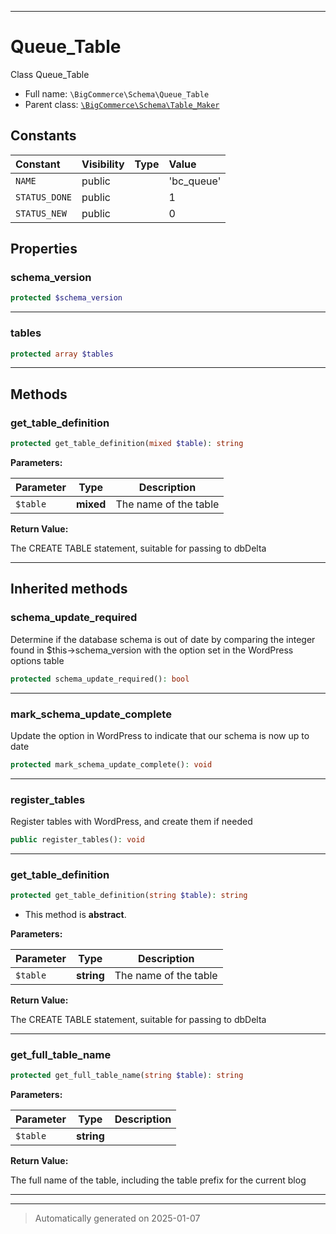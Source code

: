 ***

# Queue_Table

Class Queue_Table



* Full name: `\BigCommerce\Schema\Queue_Table`
* Parent class: [`\BigCommerce\Schema\Table_Maker`](./classes/BigCommerce/Schema/Table_Maker.md)


## Constants

| Constant | Visibility | Type | Value |
|:---------|:-----------|:-----|:------|
|`NAME`|public| |&#039;bc_queue&#039;|
|`STATUS_DONE`|public| |1|
|`STATUS_NEW`|public| |0|

## Properties


### schema_version



```php
protected $schema_version
```







***

### tables



```php
protected array $tables
```







***

## Methods


### get_table_definition



```php
protected get_table_definition(mixed $table): string
```








**Parameters:**

| Parameter | Type | Description |
|-----------|------|-------------|
| `$table` | **mixed** | The name of the table |


**Return Value:**

The CREATE TABLE statement, suitable for passing to dbDelta




***


## Inherited methods


### schema_update_required

Determine if the database schema is out of date
by comparing the integer found in $this->schema_version
with the option set in the WordPress options table

```php
protected schema_update_required(): bool
```












***

### mark_schema_update_complete

Update the option in WordPress to indicate that
our schema is now up to date

```php
protected mark_schema_update_complete(): void
```












***

### register_tables

Register tables with WordPress, and create them if needed

```php
public register_tables(): void
```












***

### get_table_definition



```php
protected get_table_definition(string $table): string
```




* This method is **abstract**.



**Parameters:**

| Parameter | Type | Description |
|-----------|------|-------------|
| `$table` | **string** | The name of the table |


**Return Value:**

The CREATE TABLE statement, suitable for passing to dbDelta




***

### get_full_table_name



```php
protected get_full_table_name(string $table): string
```








**Parameters:**

| Parameter | Type | Description |
|-----------|------|-------------|
| `$table` | **string** |  |


**Return Value:**

The full name of the table, including the
table prefix for the current blog




***


***
> Automatically generated on 2025-01-07
